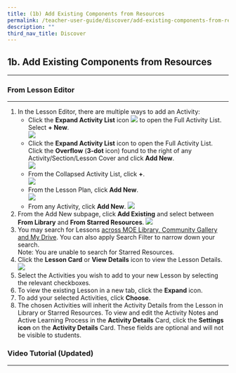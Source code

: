 ```yaml
---
title: (1b) Add Existing Components from Resources
permalink: /teacher-user-guide/discover/add-existing-components-from-resources/
description: ""
third_nav_title: Discover
---
```

<h2>1b. Add Existing Components from Resources</h2>
<hr>

<h3>From Lesson Editor</h3>
<hr>

<ol>
    <li>In the Lesson Editor, there are multiple ways to add an Activity:
        <ul>
            <li>Click the <strong>Expand Activity List</strong> icon <img src="https://s3-us-west-2.amazonaws.com/secure.notion-static.com/bed8893d-5862-4f39-abca-c2a794dec7dc/Untitled.png"> to open the Full Activity List. Select <strong>+ New</strong>.<br>
                <img src="https://docs.learning.moe.edu.sg/sls-user-guide/vle/media/images/UpdatedAssets/2Teacher/LMAddActivity2.png"></li>
            <li>Click the <strong>Expand Activity List</strong> icon to open the Full Activity List. Click the <strong>Overflow</strong> (<strong>3-dot</strong> icon) found to the right of any Activity/Section/Lesson Cover and click <strong>Add New</strong>.<br>
                <img src="https://docs.learning.moe.edu.sg/sls-user-guide/vle/media/images/UpdatedAssets/2Teacher/LMAddActivity2.png"></li>
            <li>From the Collapsed Activity List, click <strong>+</strong>.<br>
                <img src="https://docs.learning.moe.edu.sg/sls-user-guide/vle/media/images/UpdatedAssets/2Teacher/LMAddActivity3.png"></li>
            <li>From the Lesson Plan, click <strong>Add New</strong>.<br>
                <img src="https://docs.learning.moe.edu.sg/sls-user-guide/vle/media/images/UpdatedAssets/2Teacher/LM-Course-AddActivity.png"></li>
            <li>From any Activity, click <strong>Add New</strong>. <img src="D-AddNew3.png"></li>
        </ul>
    </li>
    <li>From the Add New subpage, click <strong>Add Existing</strong> and select between <strong>From Library</strong> and <strong>From Starred Resources</strong>. <img src="D-AddNew5.png"></li>
    <li>You may search for Lessons <a href="teacher/discover/SearchForResources.html">across MOE Library, Community Gallery and My Drive</a>. You can also apply Search Filter to narrow down your search.
        <br>Note: You are unable to search for Starred Resources.
    </li>
    <li>Click the <strong>Lesson Card</strong> or <strong>View Details</strong> icon to view the Lesson Details.
        <br><img src="D-AddExistingLesson.png">
    </li>
    <li>Select the Activities you wish to add to your new Lesson by selecting the relevant checkboxes.</li>
    <li>To view the existing Lesson in a new tab, click the <strong>Expand</strong> icon.</li>
    <li>To add your selected Activities, click <strong>Choose</strong>.</li>
    <li>The chosen Activities will inherit the Activity Details from the Lesson in Library or Starred Resources. To view and edit the Activity Notes and Active Learning Process in the <strong>Activity Details</strong> Card, click the <strong>Settings icon</strong> on the <strong>Activity Details</strong> Card. These fields are optional and will not be visible to students.</li>
</ol>

<h3>Video Tutorial (Updated)</h3>
<hr>